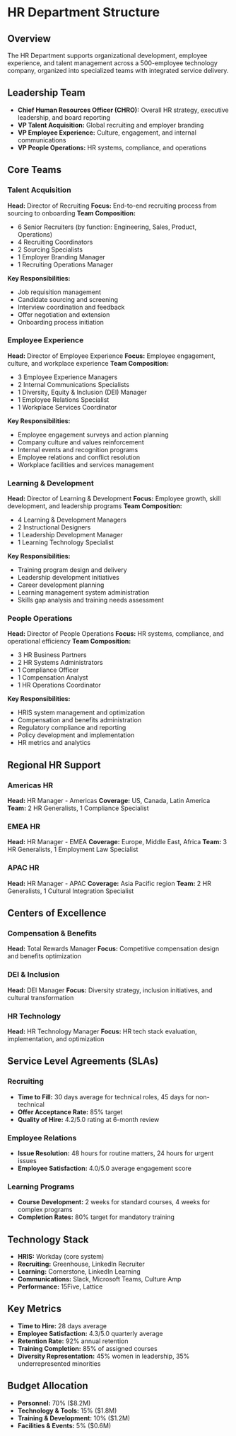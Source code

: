 # HR Department Structure

## Overview
The HR Department supports organizational development, employee experience, and talent management across a 500-employee technology company, organized into specialized teams with integrated service delivery.

## Leadership Team
- **Chief Human Resources Officer (CHRO):** Overall HR strategy, executive leadership, and board reporting
- **VP Talent Acquisition:** Global recruiting and employer branding
- **VP Employee Experience:** Culture, engagement, and internal communications
- **VP People Operations:** HR systems, compliance, and operations

## Core Teams

### Talent Acquisition
**Head:** Director of Recruiting
**Focus:** End-to-end recruiting process from sourcing to onboarding
**Team Composition:**
- 6 Senior Recruiters (by function: Engineering, Sales, Product, Operations)
- 4 Recruiting Coordinators
- 2 Sourcing Specialists
- 1 Employer Branding Manager
- 1 Recruiting Operations Manager

**Key Responsibilities:**
- Job requisition management
- Candidate sourcing and screening
- Interview coordination and feedback
- Offer negotiation and extension
- Onboarding process initiation

### Employee Experience
**Head:** Director of Employee Experience
**Focus:** Employee engagement, culture, and workplace experience
**Team Composition:**
- 3 Employee Experience Managers
- 2 Internal Communications Specialists
- 1 Diversity, Equity & Inclusion (DEI) Manager
- 1 Employee Relations Specialist
- 1 Workplace Services Coordinator

**Key Responsibilities:**
- Employee engagement surveys and action planning
- Company culture and values reinforcement
- Internal events and recognition programs
- Employee relations and conflict resolution
- Workplace facilities and services management

### Learning & Development
**Head:** Director of Learning & Development
**Focus:** Employee growth, skill development, and leadership programs
**Team Composition:**
- 4 Learning & Development Managers
- 2 Instructional Designers
- 1 Leadership Development Manager
- 1 Learning Technology Specialist

**Key Responsibilities:**
- Training program design and delivery
- Leadership development initiatives
- Career development planning
- Learning management system administration
- Skills gap analysis and training needs assessment

### People Operations
**Head:** Director of People Operations
**Focus:** HR systems, compliance, and operational efficiency
**Team Composition:**
- 3 HR Business Partners
- 2 HR Systems Administrators
- 1 Compliance Officer
- 1 Compensation Analyst
- 1 HR Operations Coordinator

**Key Responsibilities:**
- HRIS system management and optimization
- Compensation and benefits administration
- Regulatory compliance and reporting
- Policy development and implementation
- HR metrics and analytics

## Regional HR Support

### Americas HR
**Head:** HR Manager - Americas
**Coverage:** US, Canada, Latin America
**Team:** 2 HR Generalists, 1 Compliance Specialist

### EMEA HR
**Head:** HR Manager - EMEA
**Coverage:** Europe, Middle East, Africa
**Team:** 3 HR Generalists, 1 Employment Law Specialist

### APAC HR
**Head:** HR Manager - APAC
**Coverage:** Asia Pacific region
**Team:** 2 HR Generalists, 1 Cultural Integration Specialist

## Centers of Excellence

### Compensation & Benefits
**Head:** Total Rewards Manager
**Focus:** Competitive compensation design and benefits optimization

### DEI & Inclusion
**Head:** DEI Manager
**Focus:** Diversity strategy, inclusion initiatives, and cultural transformation

### HR Technology
**Head:** HR Technology Manager
**Focus:** HR tech stack evaluation, implementation, and optimization

## Service Level Agreements (SLAs)

### Recruiting
- **Time to Fill:** 30 days average for technical roles, 45 days for non-technical
- **Offer Acceptance Rate:** 85% target
- **Quality of Hire:** 4.2/5.0 rating at 6-month review

### Employee Relations
- **Issue Resolution:** 48 hours for routine matters, 24 hours for urgent issues
- **Employee Satisfaction:** 4.0/5.0 average engagement score

### Learning Programs
- **Course Development:** 2 weeks for standard courses, 4 weeks for complex programs
- **Completion Rates:** 80% target for mandatory training

## Technology Stack
- **HRIS:** Workday (core system)
- **Recruiting:** Greenhouse, LinkedIn Recruiter
- **Learning:** Cornerstone, LinkedIn Learning
- **Communications:** Slack, Microsoft Teams, Culture Amp
- **Performance:** 15Five, Lattice

## Key Metrics
- **Time to Hire:** 28 days average
- **Employee Satisfaction:** 4.3/5.0 quarterly average
- **Retention Rate:** 92% annual retention
- **Training Completion:** 85% of assigned courses
- **Diversity Representation:** 45% women in leadership, 35% underrepresented minorities

## Budget Allocation
- **Personnel:** 70% ($8.2M)
- **Technology & Tools:** 15% ($1.8M)
- **Training & Development:** 10% ($1.2M)
- **Facilities & Events:** 5% ($0.6M)